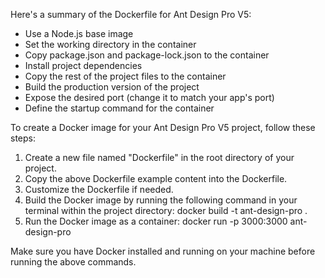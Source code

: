 Here's a summary of the Dockerfile for Ant Design Pro V5:

- Use a Node.js base image
- Set the working directory in the container
- Copy package.json and package-lock.json to the container
- Install project dependencies
- Copy the rest of the project files to the container
- Build the production version of the project
- Expose the desired port (change it to match your app's port)
- Define the startup command for the container

To create a Docker image for your Ant Design Pro V5 project, follow these steps:

1. Create a new file named "Dockerfile" in the root directory of your project.
2. Copy the above Dockerfile example content into the Dockerfile.
3. Customize the Dockerfile if needed.
4. Build the Docker image by running the following command in your terminal within the project directory:
   docker build -t ant-design-pro .
5. Run the Docker image as a container:
   docker run -p 3000:3000 ant-design-pro

Make sure you have Docker installed and running on your machine before running the above commands.

